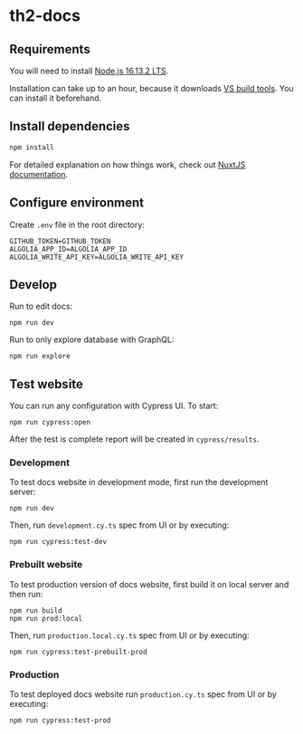 # th2-docs

## Requirements

You will need to install [Node.js 16.13.2 LTS](https://nodejs.org/en/).

Installation can take up to an hour, because it downloads [VS build tools](https://visualstudio.microsoft.com/downloads/?q=build+tools).
You can install it beforehand.

## Install dependencies

```bash
npm install
```

For detailed explanation on how things work, check out [NuxtJS documentation](https://nuxtjs.org/docs/).

## Configure environment

Create `.env` file in the root directory:

```dotenv
GITHUB_TOKEN=GITHUB_TOKEN
ALGOLIA_APP_ID=ALGOLIA_APP_ID
ALGOLIA_WRITE_API_KEY=ALGOLIA_WRITE_API_KEY
```

## Develop

Run to edit docs:

```shell
npm run dev
```

Run to only explore database with GraphQL:

```shell
npm run explore
```

## Test website

You can run any configuration with Cypress UI. To start:

```shell
npm run cypress:open
```

After the test is complete report will be created in `cypress/results`.

### Development

To test docs website in development mode, first run the development server:

```shell
npm run dev
```

Then, run `development.cy.ts` spec from UI or by executing:

```shell
npm run cypress:test-dev
```

### Prebuilt website

To test production version of docs website, first build it on local server and then run:

```shell
npm run build
npm run prod:local
```

Then, run `production.local.cy.ts` spec from UI or by executing:

```shell
npm run cypress:test-prebuilt-prod
```

### Production

To test deployed docs website run `production.cy.ts` spec from UI or by executing:

```shell
npm run cypress:test-prod
```

